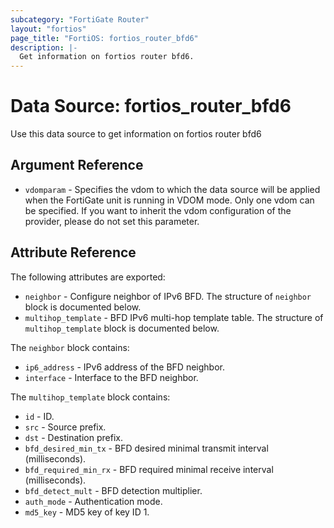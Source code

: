 ```yaml
---
subcategory: "FortiGate Router"
layout: "fortios"
page_title: "FortiOS: fortios_router_bfd6"
description: |-
  Get information on fortios router bfd6.
---
```


# Data Source: fortios_router_bfd6
Use this data source to get information on fortios router bfd6

## Argument Reference


* `vdomparam` - Specifies the vdom to which the data source will be applied when the FortiGate unit is running in VDOM mode. Only one vdom can be specified. If you want to inherit the vdom configuration of the provider, please do not set this parameter.


## Attribute Reference

The following attributes are exported:

* `neighbor` - Configure neighbor of IPv6 BFD. The structure of `neighbor` block is documented below.
* `multihop_template` - BFD IPv6 multi-hop template table. The structure of `multihop_template` block is documented below.

The `neighbor` block contains:

* `ip6_address` - IPv6 address of the BFD neighbor.
* `interface` - Interface to the BFD neighbor.

The `multihop_template` block contains:

* `id` - ID.
* `src` - Source prefix.
* `dst` - Destination prefix.
* `bfd_desired_min_tx` - BFD desired minimal transmit interval (milliseconds).
* `bfd_required_min_rx` - BFD required minimal receive interval (milliseconds).
* `bfd_detect_mult` - BFD detection multiplier.
* `auth_mode` - Authentication mode.
* `md5_key` - MD5 key of key ID 1.

